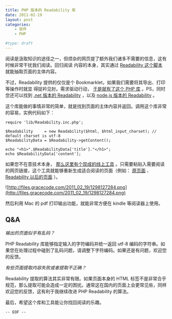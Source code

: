 ```yaml
---
title: PHP 版本的 Readability 库
date: 2011-02-19
layout: post
categories:
    - 软件
    - PHP

#type: draft
---
```


阅读是汲取知识的途径之一，但烦杂的网页提了额外我们诸多不需要的信息，这有时候非常干扰我们阅读。回归阅读 内容的本身，其实通过 [Readability 这个脚本](http://code.google.com/p/arc90labs-readability/)  就能抽取页面的主体内容。

不过，Readability 提供的仅仅是个 Bookmarklet，如果我们需要将其导出、打印等操作时就显 得捉衿见肘。需求驱动行动， [于是就有了这个 PHP 库](https://github.com/feelinglucky/php-readability) 。PS，同时您还可以找到  [.net 版本的 Readability](http://blog.zhaojie.me/2010/11/readability-runs-on-dotnet.html) ，以及  [node.js 版本的 Readability](https://github.com/arrix/node-readability/) 。

这个库能做的事情非常的简单，就是找到页面的主体内容并返回。调用这个库非常的容易，实例代码如下：

```
require 'lib/Readability.inc.php';

$Readability     = new Readability($html, $html_input_charset); // default charset is utf-8
$ReadabilityData = $Readability->getContent();

echo "<h1>".$ReadabilityData['title']."</h1>";
echo $ReadabilityData['content'];
```

如果您不在意技术本身， [那么这里有个现成的线上工具](http://lab.gracecode.com/readability/) 。只需要粘贴入需要阅读的网页链接，这个工具就能够重新生成适合阅读的页面（例如：  [原页面](http://www.ifanr.com/34619) 、 [Readability 以后的页面](http://lab.gracecode.com/readability/?url=http%3A%2F%2Fwww.ifanr.com%2F34619) ）。

![http://files.gracecode.com/2011_02_19/1298127284.png](http://files.gracecode.com/2011_02_19/1298127284.png)

然后利用 Mac 的 pdf 打印输出功能，就能非常方便在 kindle 等阅读器上使用。


## Q&A

*输出的页面似乎有乱码？*

PHP Readability 库能够指定输入的字符编码并统一返回 utf-8 编码的字符串。如果您在处理过程中碰到了乱码问题，请调整下字符编码。如果还是有问题，欢迎您的反馈。

*有些页面提取内容失败或者提取不正确？*

Readability 提取的算法其实非常有限。如果页面本身的 HTML 标签不是非常合乎规范，那么提取可能会造成一定的困扰。通常这在国内的页面上会更常见些，同样欢迎您的反馈，这有利于我继续改进 PHP Readability 的算法。

最后，希望这个库和工具能让你找回阅读的乐趣。

`-- EOF --`
